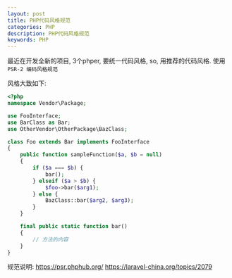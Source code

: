 ```yaml
---
layout: post
title: PHP代码风格规范
categories: PHP
description: PHP代码风格规范
keywords: PHP
---
```


最近在开发全新的项目, 3个phper, 要统一代码风格, so, 用推荐的代码风格. 
使用`PSR-2 编码风格规范`

风格大致如下:

```php
<?php
namespace Vendor\Package;

use FooInterface;
use BarClass as Bar;
use OtherVendor\OtherPackage\BazClass;

class Foo extends Bar implements FooInterface
{
    public function sampleFunction($a, $b = null)
    {
        if ($a === $b) {
            bar();
        } elseif ($a > $b) {
            $foo->bar($arg1);
        } else {
            BazClass::bar($arg2, $arg3);
        }
    }

    final public static function bar()
    {
        // 方法的内容
    }
}
```


规范说明: 
https://psr.phphub.org/
https://laravel-china.org/topics/2079





